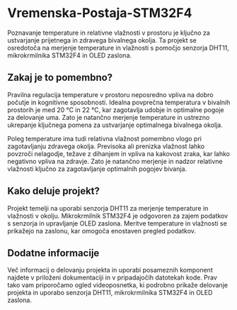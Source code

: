 # Vremenska-Postaja-STM32F4
Poznavanje temperature in relativne vlažnosti v prostoru je ključno za ustvarjanje prijetnega in zdravega bivalnega okolja. Ta projekt se osredotoča na merjenje temperature in vlažnosti s pomočjo senzorja DHT11, mikrokrmilnika STM32F4 in OLED zaslona.

## Zakaj je to pomembno?
Pravilna regulacija temperature v prostoru neposredno vpliva na dobro počutje in kognitivne sposobnosti. Idealna povprečna temperatura v bivalnih prostorih je med 20 °C in 22 °C, kar zagotavlja udobje in optimalne pogoje za delovanje uma. Zato je natančno merjenje temperature in ustrezno ukrepanje ključnega pomena za ustvarjanje optimalnega bivalnega okolja.

Poleg temperature ima tudi relativna vlažnost pomembno vlogo pri zagotavljanju zdravega okolja. Previsoka ali prenizka vlažnost lahko povzroči nelagodje, težave z dihanjem in vpliva na kakovost zraka, kar lahko negativno vpliva na zdravje. Zato je natančno merjenje in nadzor relativne vlažnosti ključno za zagotavljanje optimalnih pogojev bivanja.

## Kako deluje projekt?
Projekt temelji na uporabi senzorja DHT11 za merjenje temperature in vlažnosti v okolju. Mikrokrmilnik STM32F4 je odgovoren za zajem podatkov s senzorja in upravljanje OLED zaslona. Meritve temperature in vlažnosti se prikažejo na zaslonu, kar omogoča enostaven pregled podatkov.

## Dodatne informacije
Več informacij o delovanju projekta in uporabi posameznih komponent najdete v priloženi dokumentaciji in v pripadajočih datotekah kode. Prav tako vam priporočamo ogled videoposnetka, ki podrobno prikaže delovanje projekta in uporabo senzorja DHT11, mikrokrmilnika STM32F4 in OLED zaslona.
